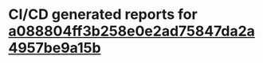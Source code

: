 # CI/CD generated reports for [a088804ff3b258e0e2ad75847da2a4957be9a15b](https://github.com/hydephp/develop/commit/a088804ff3b258e0e2ad75847da2a4957be9a15b)
